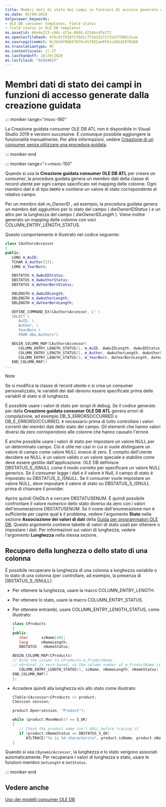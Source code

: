 ```yaml
---
title: Membri dati di stato dei campi in funzioni di accesso generate dalla creazione guidata
ms.date: 05/09/2019
helpviewer_keywords:
- OLE DB consumer templates, field status
- field status in OLE DB templates
ms.assetid: 66e4e223-c60c-471e-860d-d23abcdfe371
ms.openlocfilehash: 476c91f55071f6d1c7f243257273a32798813cae
ms.sourcegitcommit: 9c2b3df9b837879cd17932ae9f61cdd142078260
ms.translationtype: MT
ms.contentlocale: it-IT
ms.lasthandoff: 10/29/2020
ms.locfileid: "92924637"
---
```

# <a name="field-status-data-members-in-wizard-generated-accessors"></a>Membri dati di stato dei campi in funzioni di accesso generate dalla creazione guidata

::: moniker range="msvc-160"

La Creazione guidata consumer OLE DB ATL non è disponibile in Visual Studio 2019 e versioni successive. È comunque possibile aggiungere la funzionalità manualmente. Per altre informazioni, vedere [Creazione di un consumer senza utilizzare una procedura guidata](creating-a-consumer-without-using-a-wizard.md).

::: moniker-end

::: moniker range="<=msvc-150"

Quando si usa la **Creazione guidata consumer OLE DB ATL** per creare un consumer, la procedura guidata genera un membro dati della classe di record utente per ogni campo specificato nel mapping delle colonne. Ogni membro dati è di tipo `DWORD` e contiene un valore di stato corrispondente al relativo campo.

Per un membro dati *m_OwnerID* , ad esempio, la procedura guidata genera un membro dati aggiuntivo per lo stato del campo ( *dwOwnerIDStatus* ) e un altro per la lunghezza del campo ( *dwOwnerIDLength* ). Viene inoltre generato un mapping delle colonne con voci COLUMN_ENTRY_LENGTH_STATUS.

Questo comportamento è illustrato nel codice seguente:

```cpp
class CAuthorsAccessor
{
public:
   LONG m_AuID;
   TCHAR m_Author[53];
   LONG m_YearBorn;

   DBSTATUS m_dwAuIDStatus;
   DBSTATUS m_dwAuthorStatus;
   DBSTATUS m_dwYearBornStatus;

   DBLENGTH m_dwAuIDLength;
   DBLENGTH m_dwAuthorLength;
   DBLENGTH m_dwYearBornLength;

   DEFINE_COMMAND_EX(CAuthorsAccessor, L" \
   SELECT \
      AuID, \
      Author, \
      YearBorn \
      FROM dbo.Authors")

   BEGIN_COLUMN_MAP(CAuthorsAccessor)
      COLUMN_ENTRY_LENGTH_STATUS(1, m_AuID, dwAuIDLength, dwAuIDStatus)
      COLUMN_ENTRY_LENGTH_STATUS(2, m_Author, dwAuthorLength, dwAuthorStatus)
      COLUMN_ENTRY_LENGTH_STATUS(3, m_YearBorn, dwYearBornLength, dwYearBornStatus)
   END_COLUMN_MAP()
...
```

> [!NOTE]
> Se si modifica la classe di record utente o si crea un consumer personalizzato, le variabili dei dati devono essere specificate prima delle variabili di stato e di lunghezza.

È possibile usare i valori di stato per scopi di debug. Se il codice generato per dalla **Creazione guidata consumer OLE DB ATL** genera errori di compilazione, ad esempio DB_S_ERRORSOCCURRED o DB_E_ERRORSOCCURRED, è necessario prima di tutto controllare i valori correnti dei membri dati dello stato del campo. Gli elementi che hanno valori diversi da zero corrispondono alle colonne che hanno causato l'errore.

È anche possibile usare i valori di stato per impostare un valore NULL per un determinato campo. Ciò è utile nei casi in cui si vuole distinguere un valore di campo come valore NULL invece di zero. È compito dell'utente decidere se NULL è un valore valido o un valore speciale e stabilire come deve essere gestito dall'applicazione. OLE DB definisce DBSTATUS_S_ISNULL come il modo corretto per specificare un valore NULL generico. Se il consumer legge i dati e il valore è Null, il campo di stato è impostato su DBSTATUS_S_ISNULL. Se il consumer vuole impostare un valore NULL, deve impostare il valore di stato su DBSTATUS_S_ISNULL prima di chiamare il provider.

Aprire quindi OleDb.h e cercare DBSTATUSENUM. È quindi possibile confrontare il valore numerico dello stato diverso da zero con i valori dell'enumerazione DBSTATUSENUM. Se il nome dell'enumerazione non è sufficiente per capire qual è il problema, vedere l'argomento **Stato** nella sezione **Associazione dei valori di dati** della [Guida per programmatori OLE DB](/sql/connect/oledb/ole-db/oledb-driver-for-sql-server-programming). Questo argomento contiene tabelle di valori di stato usati per ottenere o impostare i dati. Per informazioni sui valori di lunghezza, vedere l'argomento **Lunghezza** nella stessa sezione.

## <a name="retrieving-the-length-or-status-of-a-column"></a>Recupero della lunghezza o dello stato di una colonna

È possibile recuperare la lunghezza di una colonna a lunghezza variabile o lo stato di una colonna (per controllare, ad esempio, la presenza di DBSTATUS_S_ISNULL):

- Per ottenere la lunghezza, usare la macro COLUMN_ENTRY_LENGTH.

- Per ottenere lo stato, usare la macro COLUMN_ENTRY_STATUS.

- Per ottenere entrambi, usare COLUMN_ENTRY_LENGTH_STATUS, come illustrato:

    ```cpp
    class CProducts
    {
    public:
       char      szName[40];
       long      nNameLength;
       DBSTATUS   nNameStatus;

    BEGIN_COLUMN_MAP(CProducts)
    // Bind the column to CProducts.m_ProductName.
    // nOrdinal is zero-based, so the column number of m_ProductName is 1.
       COLUMN_ENTRY_LENGTH_STATUS(1, szName, nNameLength, nNameStatus)
    END_COLUMN_MAP()
    };
    ```

- Accedere quindi alla lunghezza e/o allo stato come illustrato:

    ```cpp
    CTable<CAccessor<CProducts >> product;
    CSession session;

    product.Open(session, "Product");

    while (product.MoveNext() == S_OK)
    {
       // Check the product name isn't NULL before tracing it
       if (product.nNameStatus == DBSTATUS_S_OK)
          ATLTRACE("%s is %d characters\n", product.szName, product.nNameLength);
    }
    ```

Quando si usa `CDynamicAccessor`, la lunghezza e lo stato vengono associati automaticamente. Per recuperare i valori di lunghezza e stato, usare le funzioni membro `GetLength` e `GetStatus`.

::: moniker-end

## <a name="see-also"></a>Vedere anche

[Uso dei modelli consumer OLE DB](../../data/oledb/working-with-ole-db-consumer-templates.md)
